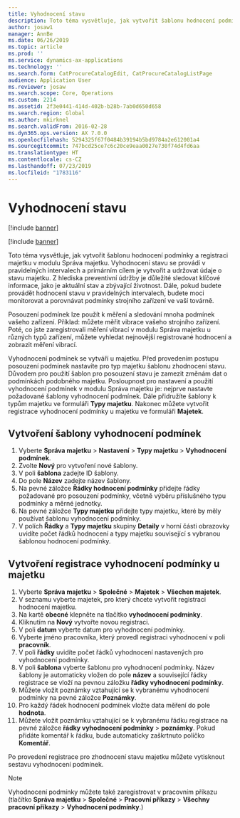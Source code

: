 ```yaml
---
title: Vyhodnocení stavu
description: Toto téma vysvětluje, jak vytvořit šablonu hodnocení podmínky a registraci majetku v modulu Správa majetku.
author: josaw1
manager: AnnBe
ms.date: 06/26/2019
ms.topic: article
ms.prod: ''
ms.service: dynamics-ax-applications
ms.technology: ''
ms.search.form: CatProcureCatalogEdit, CatProcureCatalogListPage
audience: Application User
ms.reviewer: josaw
ms.search.scope: Core, Operations
ms.custom: 2214
ms.assetid: 2f3e0441-414d-402b-b28b-7ab0d650d658
ms.search.region: Global
ms.author: mkirknel
ms.search.validFrom: 2016-02-28
ms.dyn365.ops.version: AX 7.0.0
ms.openlocfilehash: 5294325f67f0484b39194b5bd9784a2e612001a4
ms.sourcegitcommit: 747bcd25ce7c6c20ce9eaa0027e730f74d4fd6aa
ms.translationtype: HT
ms.contentlocale: cs-CZ
ms.lasthandoff: 07/23/2019
ms.locfileid: "1783116"
---
```

# <a name="condition-assessment"></a>Vyhodnocení stavu

[!include [banner](../../includes/banner.md)]

[!include [banner](../../includes/preview-banner.md)]

Toto téma vysvětluje, jak vytvořit šablonu hodnocení podmínky a registraci majetku v modulu Správa majetku. Vyhodnocení stavu se provádí v pravidelných intervalech a primárním cílem je vytvořit a udržovat údaje o stavu majetku. Z hlediska preventivní údržby je důležité sledovat klíčové informace, jako je aktuální stav a zbývající životnost. Dále, pokud budete provádět hodnocení stavu v pravidelných intervalech, budete moci monitorovat a porovnávat podmínky strojního zařízení ve vaší továrně.

Posouzení podmínek lze použít k měření a sledování mnoha podmínek vašeho zařízení. Příklad: můžete měřit vibrace vašeho strojního zařízení. Poté, co jste zaregistrovali měření vibrací v modulu Správa majetku u různých typů zařízení, můžete vyhledat nejnovější registrované hodnocení a zobrazit měření vibrací.

Vyhodnocení podmínek se vytváří u majetku. Před provedením postupu posouzení podmínek nastavíte pro typ majetku šablonu zhodnocení stavu. Důvodem pro použití šablon pro posouzení stavu je zamezit změnám dat o podmínkách podobného majetku. Posloupnost pro nastavení a použití vyhodnocení podmínek v modulu Správa majetku je: nejprve nastavte požadované šablony vyhodnocení podmínek. Dále přidružíte šablony k typům majetku ve formuláři **Typy majetku**. Nakonec můžete vytvořit registrace vyhodnocení podmínky u majetku ve formuláři **Majetek**.

## <a name="create-a-condition-assessment-template"></a>Vytvoření šablony vyhodnocení podmínek

1. Vyberte **Správa majetku** > **Nastavení** > **Typy majetku** > **Vyhodnocení podmínek**.
2. Zvolte **Nový** pro vytvoření nové šablony.
3. V poli **šablona** zadejte ID šablony.
4. Do pole **Název** zadejte název šablony.
5. Na pevné záložce **Řádky hodnocení podmínky** přidejte řádky požadované pro posouzení podmínky, včetně výběru příslušného typu podmínky a měrné jednotky.
6. Na pevné záložce **Typy majetku** přidejte typy majetku, které by měly používat šablonu vyhodnocení podmínky.
7. V polích **Řádky** a **Typy majetku** skupiny **Detaily** v horní části obrazovky uvidíte počet řádků hodnocení a typy majetku související s vybranou šablonou hodnocení podmínky.


## <a name="create-condition-assessment-registration-on-an-asset"></a>Vytvoření registrace vyhodnocení podmínky u majetku

1. Vyberte **Správa majetku** > **Společné** > **Majetek** > **Všechen majetek**.
2. V seznamu vyberte majetek, pro který chcete vytvořit registraci hodnocení majetku.
3. Na kartě **obecné** klepněte na tlačítko **vyhodnocení podmínky**.
4. Kliknutím na **Nový** vytvořte novou registraci.
5. V poli **datum** vyberte datum pro vyhodnocení podmínky.
6. Vyberte jméno pracovníka, který provedl registraci vyhodnocení v poli **pracovník**.
7. V poli **řádky** uvidíte počet řádků vyhodnocení nastavených pro vyhodnocení podmínky.
8. V poli **šablona** vyberte šablonu pro vyhodnocení podmínky. Název šablony je automaticky vložen do pole **název** a související řádky registrace se vloží na pevnou záložku **řádky vyhodnocení podmínky**.
9. Můžete vložit poznámky vztahující se k vybranému vyhodnocení podmínky na pevné záložce **Poznámky**.
10. Pro každý řádek hodnocení podmínek vložte data měření do pole **hodnota**.
11. Můžete vložit poznámku vztahující se k vybranému řádku registrace na pevné záložce **řádky vyhodnocení podmínky** > **poznámky**. Pokud přidáte komentář k řádku, bude automaticky zaškrtnuto políčko **Komentář**.

Po provedení registrace pro zhodnocení stavu majetku můžete vytisknout sestavu vyhodnocení podmínek.

>[!NOTE]
>Vyhodnocení podmínky můžete také zaregistrovat v pracovním příkazu (tlačítko **Správa majetku** > **Společné** > **Pracovní příkazy** > **Všechny pracovní příkazy** > **Vyhodnocení podmínky**.)
